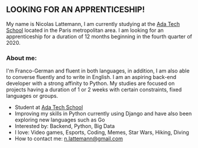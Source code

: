 ## LOOKING FOR AN APPRENTICESHIP!


My name is Nicolas Lattemann, I am currently studying at the [Ada Tech School](http://www.adatechschool.fr) located in the Paris metropolitan area.
I am looking for an apprenticeship for a duration of 12 months beginning in the fourth quarter of 2020.

### About me:

I'm Franco-German and fluent in both languages, in addition, I am also able to converse fluently and to write in English. I am an aspiring back-end developer with a strong affinity to Python. My studies are focused on projects having a duration of 1 or 2 weeks with certain constraints, fixed languages or groups.
 
- Student at [Ada Tech School](http://www.adatechschool.fr)
- Improving my skills in Python currently using Django and have also been exploring new languages such as Go
- Interested by: Backend, Python, Big Data
- I love: Video games, Esports, Coding, Memes, Star Wars, Hiking, Diving
- How to contact me: n.lattemann@gmail.com
